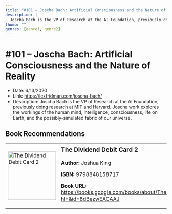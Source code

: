 ```yaml
---
title: "#101 – Joscha Bach: Artificial Consciousness and the Nature of Reality"
description: |
  Joscha Bach is the VP of Research at the AI Foundation, previously doing research at MIT and Harvard. Joscha work explores the workings of the human mind, intelligence, consciousness, life on Earth, and the possibly-simulated fabric of our universe."
thumb: ""
genres: [genre1, genre2]
---
```


# #101 – Joscha Bach: Artificial Consciousness and the Nature of Reality

  - Date: 6/13/2020
  - Link: https://lexfridman.com/joscha-bach/
  - Description: Joscha Bach is the VP of Research at the AI Foundation, previously doing research at MIT and Harvard. Joscha work explores the workings of the human mind, intelligence, consciousness, life on Earth, and the possibly-simulated fabric of our universe.

## Book Recommendations

<table style="border: none;"><tr style="border: none;"><td style="border: none;"><img src="http://books.google.com/books/content?id=8dBezwEACAAJ&printsec=frontcover&img=1&zoom=1&source=gbs_api" alt="The Dividend Debit Card 2" width="150" style="vertical-align: top;"></td><td style="border: none; vertical-align: top;"><h3 style='margin-top: 5'>The Dividend Debit Card 2</h3><p><strong>Author:</strong> Joshua King</p><p><strong>ISBN:</strong> 9798848158717</p><p><strong>Book URL:</strong> <a href="https://books.google.com/books/about/The_Dividend_Debit_Card_2.html?hl=&id=8dBezwEACAAJ">https://books.google.com/books/about/The_Dividend_Debit_Card_2.html?hl=&id=8dBezwEACAAJ</a></p></td></tr></table>
